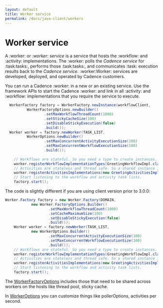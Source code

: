 ```yaml
---
layout: default
title: Worker service
permalink: /docs/java-client/workers
---
```


# Worker service

A :worker: or *:worker: service* is a service that hosts the :workflow: and :activity: implementations. The :worker: polls the *Cadence service* for :task:tasks:, performs those :task:tasks:, and communicates :task: execution results back to the *Cadence service*. :worker:Worker: services are developed, deployed, and operated by Cadence customers.

You can run a Cadence :worker: in a new or an existing service. Use the framework APIs to start the Cadence :worker: and link in all :activity: and :workflow: implementations that you require the service to execute.

```java
  WorkerFactory factory = WorkerFactory.newInstance(workflowClient,
          WorkerFactoryOptions.newBuilder()
                  .setMaxWorkflowThreadCount(1000)
                  .setStickyCacheSize(100)
                  .setDisableStickyExecution(false)
                  .build());
  Worker worker = factory.newWorker(TASK_LIST,
          WorkerOptions.newBuilder()
                  .setMaxConcurrentActivityExecutionSize(100)
                  .setMaxConcurrentWorkflowExecutionSize(100)
                  .build());
                  
    // Workflows are stateful. So you need a type to create instances.
    worker.registerWorkflowImplementationTypes(GreetingWorkflowImpl.class);
    // Activities are stateless and thread safe. So a shared instance is used.
    worker.registerActivitiesImplementations(new GreetingActivitiesImpl());
    // Start listening to the workflow and activity task lists.
    factory.start();
```

The code is slightly different if you are using client version prior to 3.0.0:
```java
Worker.Factory factory = new Worker.Factory(DOMAIN,
            new Worker.FactoryOptions.Builder()
                    .setMaxWorkflowThreadCount(1000)
                    .setCacheMaximumSize(100)
                    .setDisableStickyExecution(false)
                    .build());
    Worker worker = factory.newWorker(TASK_LIST,
            new WorkerOptions.Builder()
                    .setMaxConcurrentActivityExecutionSize(100)
                    .setMaxConcurrentWorkflowExecutionSize(100)
                    .build());
    // Workflows are stateful. So you need a type to create instances.
    worker.registerWorkflowImplementationTypes(GreetingWorkflowImpl.class);
    // Activities are stateless and thread safe. So a shared instance is used.
    worker.registerActivitiesImplementations(new GreetingActivitiesImpl());
    // Start listening to the workflow and activity task lists.
    factory.start();
```

The [WorkerFactoryOptions](https://www.javadoc.io/static/com.uber.cadence/cadence-client/2.7.9-alpha/com/uber/cadence/worker/WorkerFactoryOptions.html) includes those that need to be shared across workers on the hosts like thread pool, sticky cache.

In [WorkerOptions](https://www.javadoc.io/static/com.uber.cadence/cadence-client/2.7.9-alpha/com/uber/cadence/worker/WorkerOptions.Builder.html) you can customize things like pollerOptions, activities per second.
